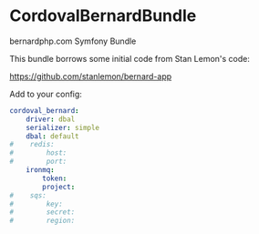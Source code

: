 CordovalBernardBundle
=====================

bernardphp.com Symfony Bundle

This bundle borrows some initial code from Stan Lemon's code:

https://github.com/stanlemon/bernard-app

Add to your config:

```yml
cordoval_bernard:
    driver: dbal
    serializer: simple
    dbal: default
#    redis:
#        host:
#        port:
    ironmq:
        token:
        project:
#    sqs:
#        key:
#        secret:
#        region:
```
